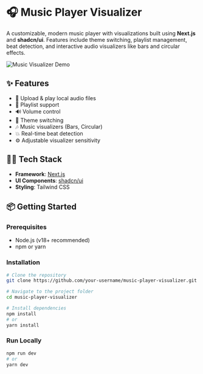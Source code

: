 # 🎧 Music Player Visualizer

A customizable, modern music player with visualizations built using **Next.js** and **shadcn/ui**. Features include theme switching, playlist management, beat detection, and interactive audio visualizers like bars and circular effects.

![Music Visualizer Demo](https://github.com/reymundvirtus/music-player-visualizer/blob/main/public/gif.gif)

## ✨ Features

- 🎵 Upload & play local audio files
- 📁 Playlist support
- 🔊 Volume control
- 🌈 Theme switching
- 🎶 Music visualizers (Bars, Circular)
- 💥 Real-time beat detection
- ⚙️ Adjustable visualizer sensitivity

## 🧑‍💻 Tech Stack

- **Framework**: [Next.js](https://nextjs.org)
- **UI Components**: [shadcn/ui](https://ui.shadcn.com)
- **Styling**: Tailwind CSS

## 📦 Getting Started

### Prerequisites

- Node.js (v18+ recommended)
- npm or yarn

### Installation

```bash
# Clone the repository
git clone https://github.com/your-username/music-player-visualizer.git

# Navigate to the project folder
cd music-player-visualizer

# Install dependencies
npm install
# or
yarn install
```

### Run Locally

```bash
npm run dev
# or
yarn dev
```
